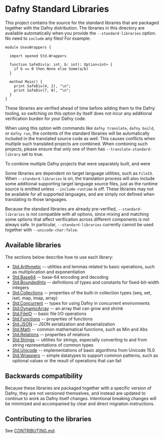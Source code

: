 # Dafny Standard Libraries

This project contains the source for the standard libraries
that are packaged together with the Dafny distribution.
The libraries in this directory are available automatically
when you provide the `--standard-libraries` option.
No need to `include` any files! For example:

<!-- %check-verify -->
```dafny
module UsesWrappers {

  import opened Std.Wrappers

  function SafeDiv(a: int, b: int): Option<int> {
    if b == 0 then None else Some(a/b)
  }

  method Main() {
    print SafeDiv(4, 2), "\n";
    print SafeDiv(7, 0), "\n";
  }
}
```

These libraries are verified ahead of time before adding them to the Dafny tooling,
so switching on this option by itself does not incur any additional verification burden for your Dafny code.

When using this option with commands like `dafny translate`, `dafny build`, or `dafny run`,
the contents of the standard libraries will be automatically included in the translated source code as well. 
This causes conflicts when multiple such translated projects are combined. When combining such projects, please ensure that only one of them has `--translate-standard-library` set to true. 

To combine multiple Dafny projects that were separately built, and were  

Some libraries are dependent on target language utilities, such as `FileIO`.
When `--standard-libraries` is on,
the translation process will also include some additional supporting target language source files,
just as the runtime source is emitted unless `--include-runtime` is off.
These libraries may not be available for all supported languages,
and are simply not defined when translating to those languages.

Because the standard libraries are already pre-verified, `--standard-libraries` is not compatible with all options,
since mixing and matching some options that affect verification across different components is not always safe.
In particular, `--standard-libraries` currently cannot be used together with `--unicode-char:false`.

## Available libraries

The sections below describe how to use each library:

- [Std.Arithmetic](src/Std/Arithmetic/README.md) -- utilities and lemmas related to basic operations, such as multiplication and exponentiation
- [Std.Base64](src/Std/Base64.md) -- base-64 encoding and decoding
- [Std.BoundedInts](src/Std/BoundedInts.md) -- definitions of types and constants for fixed-bit-width integers
- [Std.Collections](src/Std/Collections/Collections.md) -- properties of the built-in collection types (seq, set, iset, map, imap, array)
- [Std.Concurrent](src/Std/TargetSpecific) -- types for using Dafny in concurrent environments
- [Std.DynamicArray](src/Std/DynamicArray.dfy) -- an array that can grow and shrink
- [Std.FileIO](src/Std/TargetSpecific) -- basic file I/O operations
- [Std.Functions](src/Std/Functions.md) -- properties of functions
- [Std.JSON](src/Std/JSON/JSON.md) -- JSON serialization and deserialization
- [Std.Math](src/Std/Math.md) -- common mathematical functions, such as Min and Abs
- [Std.Relations](src/Std/Relations.md) -- properties of relations
- [Std.Strings](src/Std/Strings.md) -- utilities for strings, especially converting to and from string representations of common types
- [Std.Unicode](src/Std/Unicode/Unicode.md) -- implementations of basic algorithms from Unicode 15.0
- [Std.Wrappers](src/Std/Wrappers.md) -- simple datatypes to support common patterns, such as optional values or the result of operations that can fail

## Backwards compatibility

Because these libraries are packaged together with a specific version of Dafny,
they are not versioned themselves, and instead are updated to continue to work as Dafny itself changes.
Intentional breaking changes will be minimized and accompanied by clear and direct migration instructions.

## Contributing to the libraries

See [CONTRIBUTING.md](CONTRIBUTING.md).
